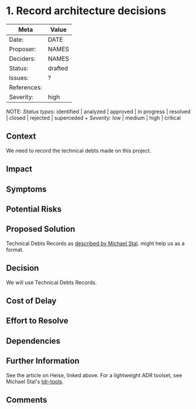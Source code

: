 # 1. Record architecture decisions

| Meta        | Value                                     |
|-------------| ----------------------------------------- |
| Date:       | DATE                                      |
| Proposer:   | NAMES                                     |
| Deciders:   | NAMES                                     |
| Status:     | drafted                                   |
| Issues:     | ?                                         |
| References: |                                           |
| Severity:   | high                                      |

NOTE: *Status types:* identified | analyzed | approved | in progress | resolved | closed | 
rejected | superceded +
      *Severity:* low | medium | high | critical

## Context

We need to record the technical debts made on this project.

## Impact

## Symptoms

## Potential Risks

## Proposed Solution

Technical Debts Records as
[described by Michael Stal](https://github.com/ms1963/TechnicalDebtRecords/).
might help us as a format.

## Decision

We will use Technical Debts Records.

## Cost of Delay

## Effort to Resolve

## Dependencies

## Further Information

See the article on Heise, linked above.
For a lightweight ADR toolset, see Michael Stal's 
[tdr-tools](https://github.com/ms1963/TechnicalDebtRecords/).

## Comments
